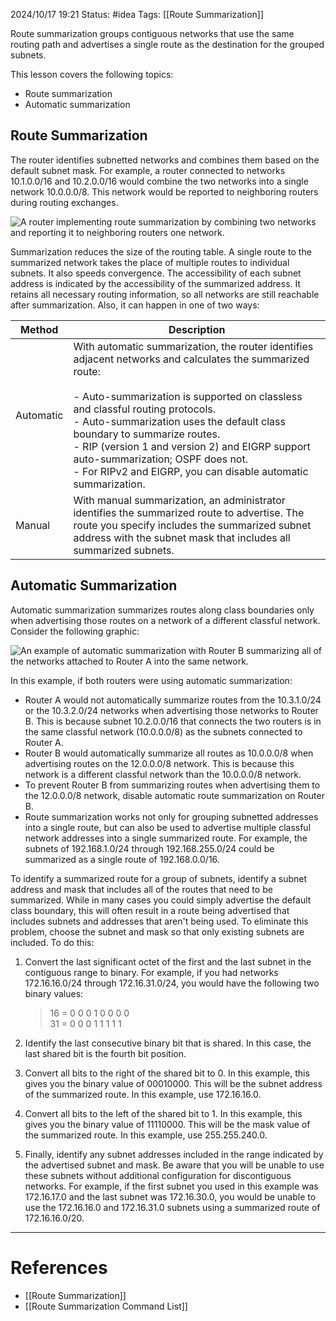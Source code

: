 2024/10/17 19:21
Status: #idea
Tags: [[Route Summarization]]

Route summarization groups contiguous networks that use the same routing path and advertises a single route as the destination for the grouped subnets.

This lesson covers the following topics:

- Route summarization
- Automatic summarization

## Route Summarization

The router identifies subnetted networks and combines them based on the default subnet mask. For example, a router connected to networks 10.1.0.0/16 and 10.2.0.0/16 would combine the two networks into a single network 10.0.0.0/8. This network would be reported to neighboring routers during routing exchanges.

![A router implementing route summarization by combining two networks and reporting it to neighboring routers one network.](https://cdn.testout.com/_version_7024/ccna2020v7-en-us/en-us/resources/text/t_rtg_summ_ccna7/summarization-01.png)

Summarization reduces the size of the routing table. A single route to the summarized network takes the place of multiple routes to individual subnets. It also speeds convergence. The accessibility of each subnet address is indicated by the accessibility of the summarized address. It retains all necessary routing information, so all networks are still reachable after summarization. Also, it can happen in one of two ways:

| Method    | Description                                                                                                                                                                                                                                                                                                                                                                                                                              |
| --------- | ---------------------------------------------------------------------------------------------------------------------------------------------------------------------------------------------------------------------------------------------------------------------------------------------------------------------------------------------------------------------------------------------------------------------------------------- |
| Automatic | With automatic summarization, the router identifies adjacent networks and calculates the summarized route:<br><br>- Auto-summarization is supported on classless and classful routing protocols.<br>- Auto-summarization uses the default class boundary to summarize routes.<br>- RIP (version 1 and version 2) and EIGRP support auto-summarization; OSPF does not.<br>- For RIPv2 and EIGRP, you can disable automatic summarization. |
| Manual    | With manual summarization, an administrator identifies the summarized route to advertise. The route you specify includes the summarized subnet address with the subnet mask that includes all summarized subnets.                                                                                                                                                                                                                        |

## Automatic Summarization

Automatic summarization summarizes routes along class boundaries only when advertising those routes on a network of a different classful network. Consider the following graphic:

![An example of automatic summarization with Router B summarizing all of the networks attached to Router A into the same network.](https://cdn.testout.com/_version_7024/ccna2020v7-en-us/en-us/resources/text/t_rtg_summ_ccna7/rtg_summ.png)  

In this example, if both routers were using automatic summarization:

- Router A would not automatically summarize routes from the 10.3.1.0/24 or the 10.3.2.0/24 networks when advertising those networks to Router B. This is because subnet 10.2.0.0/16 that connects the two routers is in the same classful network (10.0.0.0/8) as the subnets connected to Router A.
- Router B would automatically summarize all routes as 10.0.0.0/8 when advertising routes on the 12.0.0.0/8 network. This is because this network is a different classful network than the 10.0.0.0/8 network.
- To prevent Router B from summarizing routes when advertising them to the 12.0.0.0/8 network, disable automatic route summarization on Router B.
- Route summarization works not only for grouping subnetted addresses into a single route, but can also be used to advertise multiple classful network addresses into a single summarized route. For example, the subnets of 192.168.1.0/24 through 192.168.255.0/24 could be summarized as a single route of 192.168.0.0/16.

To identify a summarized route for a group of subnets, identify a subnet address and mask that includes all of the routes that need to be summarized. While in many cases you could simply advertise the default class boundary, this will often result in a route being advertised that includes subnets and addresses that aren't being used. To eliminate this problem, choose the subnet and mask so that only existing subnets are included. To do this:

1. Convert the last significant octet of the first and the last subnet in the contiguous range to binary. For example, if you had networks 172.16.16.0/24 through 172.16.31.0/24, you would have the following two binary values:
    
    > 16 = 0 0 0 1 0 0 0 0  
    > 31 = 0 0 0 1 1 1 1 1
    
2. Identify the last consecutive binary bit that is shared. In this case, the last shared bit is the fourth bit position.
3. Convert all bits to the right of the shared bit to 0. In this example, this gives you the binary value of 00010000. This will be the subnet address of the summarized route. In this example, use 172.16.16.0.
4. Convert all bits to the left of the shared bit to 1. In this example, this gives you the binary value of 11110000. This will be the mask value of the summarized route. In this example, use 255.255.240.0.
5. Finally, identify any subnet addresses included in the range indicated by the advertised subnet and mask. Be aware that you will be unable to use these subnets without additional configuration for discontiguous networks. For example, if the first subnet you used in this example was 172.16.17.0 and the last subnet was 172.16.30.0, you would be unable to use the 172.16.16.0 and 172.16.31.0 subnets using a summarized route of 172.16.16.0/20.






---
# References

- [[Route Summarization]]
- [[Route Summarization Command List]]
